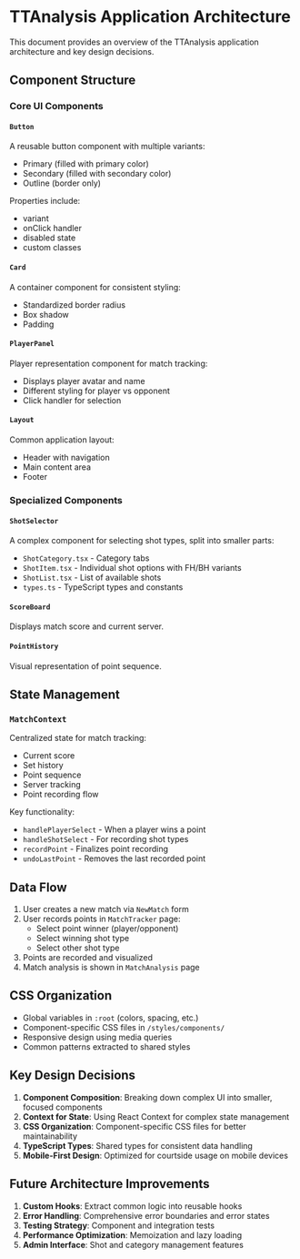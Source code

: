 # TTAnalysis Application Architecture

This document provides an overview of the TTAnalysis application architecture and key design decisions.

## Component Structure

### Core UI Components

#### `Button`
A reusable button component with multiple variants:
- Primary (filled with primary color)
- Secondary (filled with secondary color)
- Outline (border only)

Properties include:
- variant
- onClick handler
- disabled state
- custom classes

#### `Card`
A container component for consistent styling:
- Standardized border radius
- Box shadow
- Padding

#### `PlayerPanel`
Player representation component for match tracking:
- Displays player avatar and name
- Different styling for player vs opponent
- Click handler for selection

#### `Layout`
Common application layout:
- Header with navigation
- Main content area
- Footer

### Specialized Components

#### `ShotSelector`
A complex component for selecting shot types, split into smaller parts:
- `ShotCategory.tsx` - Category tabs
- `ShotItem.tsx` - Individual shot options with FH/BH variants
- `ShotList.tsx` - List of available shots
- `types.ts` - TypeScript types and constants

#### `ScoreBoard`
Displays match score and current server.

#### `PointHistory`
Visual representation of point sequence.

## State Management

### `MatchContext`
Centralized state for match tracking:
- Current score
- Set history
- Point sequence
- Server tracking
- Point recording flow

Key functionality:
- `handlePlayerSelect` - When a player wins a point
- `handleShotSelect` - For recording shot types
- `recordPoint` - Finalizes point recording
- `undoLastPoint` - Removes the last recorded point

## Data Flow

1. User creates a new match via `NewMatch` form
2. User records points in `MatchTracker` page:
   - Select point winner (player/opponent)
   - Select winning shot type
   - Select other shot type
3. Points are recorded and visualized
4. Match analysis is shown in `MatchAnalysis` page

## CSS Organization

- Global variables in `:root` (colors, spacing, etc.)
- Component-specific CSS files in `/styles/components/`
- Responsive design using media queries
- Common patterns extracted to shared styles

## Key Design Decisions

1. **Component Composition**: Breaking down complex UI into smaller, focused components
2. **Context for State**: Using React Context for complex state management
3. **CSS Organization**: Component-specific CSS files for better maintainability
4. **TypeScript Types**: Shared types for consistent data handling
5. **Mobile-First Design**: Optimized for courtside usage on mobile devices

## Future Architecture Improvements

1. **Custom Hooks**: Extract common logic into reusable hooks
2. **Error Handling**: Comprehensive error boundaries and error states
3. **Testing Strategy**: Component and integration tests
4. **Performance Optimization**: Memoization and lazy loading
5. **Admin Interface**: Shot and category management features